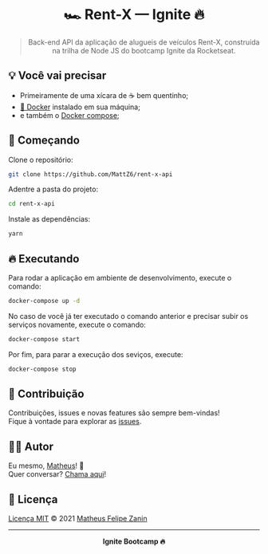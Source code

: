 <div align="center">
  <h1>
    🏎 Rent-X — Ignite 🔥
  </h1>

  > Back-end API da aplicação de alugueis de veículos Rent-X, construída na trilha de Node JS do bootcamp Ignite da Rocketseat.
</div>

## 💡 Você vai precisar

- Primeiramente de uma xícara de ☕ bem quentinho;
- [🐳 Docker](https://www.docker.com) instalado em sua máquina;
- e também o [Docker compose](https://docs.docker.com/compose/install);

## 🎉 Começando

Clone o repositório:

```bash
git clone https://github.com/MattZ6/rent-x-api
```

Adentre a pasta do projeto:

```bash
cd rent-x-api
```

Instale as dependências:

```bash
yarn
```

## 🔥 Executando

Para rodar a aplicação em ambiente de desenvolvimento, execute o comando:

```bash
docker-compose up -d
```

No caso de você já ter executado o comando anterior e precisar subir os serviços novamente, execute o comando:

```bash
docker-compose start
```

Por fim, para parar a execução dos seviços, execute:

```bash
docker-compose stop
```

## 🤝 Contribuição

Contribuições, issues e novas features são sempre bem-vindas! <br/>
Fique à vontade para explorar as [issues](https://github.com/MattZ6/rent-x-api/issues).

## 👨‍🎤 Autor

Eu mesmo, [Matheus](https://github.com/MattZ6)! 👋
<br />
Quer conversar? [Chama aqui](https://www.linkedin.com/in/mattz6)!

## 📜 Licença

[Licença MIT](https://github.com/MattZ6/rent-x-api/blob/main/LICENSE.md) © 2021 [Matheus Felipe Zanin](https://github.com/MattZ6)

___

<div align="center">
  <strong>Ignite Bootcamp 🔥</strong>
</div>

